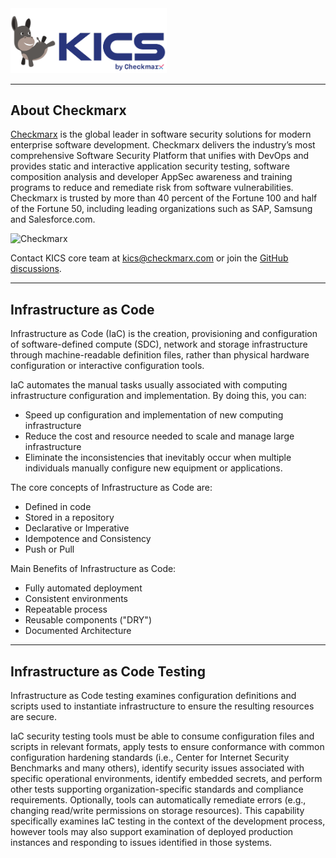 <img alt="KICS - Keeping Infrastructure as Code Secure" src="img/logo/kics_new_logo_2022_dark.png" width="250">

---

## About Checkmarx

[Checkmarx](https://www.checkmarx.com/) is the global leader in software security solutions for modern enterprise software development. Checkmarx delivers the industry’s most comprehensive Software Security Platform that unifies with DevOps and provides static and interactive application security testing, software composition analysis and developer AppSec awareness and training programs to reduce and remediate risk from software vulnerabilities. Checkmarx is trusted by more than 40 percent of the Fortune 100 and half of the Fortune 50, including leading organizations such as SAP, Samsung and Salesforce.com.

<img alt="Checkmarx" src="img/logo-cx-horizontal_new.jpg" width="200">

Contact KICS core team at [kics@checkmarx.com](mailto:kics@checkmarx.com) or join the [GitHub discussions](https://github.com/Checkmarx/kics/discussions).

---

## Infrastructure as Code

Infrastructure as Code (IaC) is the creation, provisioning and configuration of software-defined compute (SDC), network and storage infrastructure through machine-readable definition files, rather than physical hardware configuration or interactive configuration tools.

IaC automates the manual tasks usually associated with computing infrastructure configuration and implementation.
By doing this, you can:

- Speed up configuration and implementation of new computing infrastructure
- Reduce the cost and resource needed to scale and manage large infrastructure
- Eliminate the inconsistencies that inevitably occur when multiple individuals manually configure new equipment or applications.

The core concepts of Infrastructure as Code are:

- Defined in code
- Stored in a repository
- Declarative or Imperative
- Idempotence and Consistency
- Push or Pull

Main Benefits of Infrastructure as Code:

- Fully automated deployment
- Consistent environments
- Repeatable process
- Reusable components ("DRY")
- Documented Architecture

---

## Infrastructure as Code Testing

Infrastructure as Code testing examines configuration definitions and scripts used to instantiate infrastructure to ensure the resulting resources are secure.

IaC security testing tools must be able to consume configuration files and scripts in relevant formats, apply tests to ensure conformance with common configuration hardening standards (i.e., Center for Internet Security Benchmarks and many others), identify security issues associated with specific operational environments, identify embedded secrets, and perform other tests supporting organization-specific standards and compliance requirements. Optionally, tools can automatically remediate errors (e.g., changing read/write permissions on storage resources). This capability specifically examines IaC testing in the context of the development process, however tools may also support examination of deployed production instances and responding to issues identified in those systems.

